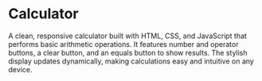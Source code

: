 # Calculator
A clean, responsive calculator built with HTML, CSS, and JavaScript that performs basic arithmetic operations. It features number and operator buttons, a clear button, and an equals button to show results. The stylish display updates dynamically, making calculations easy and intuitive on any device.
